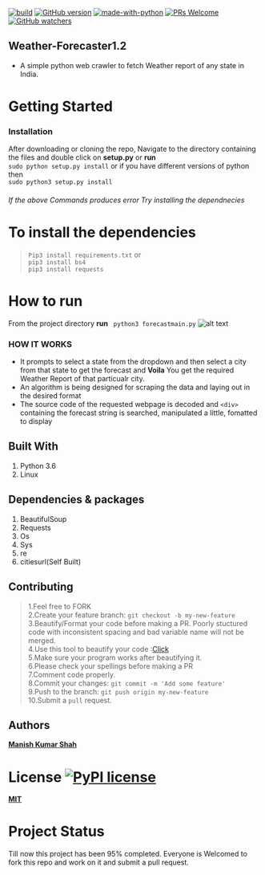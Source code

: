[![build](https://travis-ci.org/ikatyang/emoji-cheat-sheet.svg?branch=master)](https://travis-ci.org/ikatyang/emoji-cheat-sheet)  [![GitHub version](https://badge.fury.io/gh/Naereen%2FStrapDown.js.svg)](https://github.com/Naereen/StrapDown.js) [![made-with-python](https://img.shields.io/badge/Made%20with-Python-1f425f.svg)](https://www.python.org/)  [![PRs Welcome](https://img.shields.io/badge/PRs-welcome-brightgreen.svg?style=flat-square)](http://makeapullrequest.com)  [![GitHub watchers](https://img.shields.io/github/watchers/Naereen/StrapDown.js.svg?style=social&label=Watch&maxAge=2592000)](https://GitHub.com/Naereen/StrapDown.js/watchers/) 
## **Weather-Forecaster1.2**
- A simple python web crawler to fetch Weather report of any state in India.
# Getting Started
### Installation
After downloading or cloning the repo, Navigate to the directory containing the files and double click on **setup.py** or **run** <br>
```sudo python setup.py install```
or if you have different versions of python then <br>
```sudo python3 setup.py install``` 
###### If the above Commands produces error Try installing the dependnecies
# To install the dependencies
> ```Pip3 install requirements.txt``` or<br>
> ```pip3 install bs4```<br/>
> ```pip3 install requests``` 
# How to run
From the project directory **run**
``` python3 forecastmain.py```
![alt text](https://github.com/ManishShah120/Weather-Forecaster1.2/blob/master/Weather%20Forecaster1.2.png)
### HOW IT WORKS
- It prompts to select a state from the dropdown and then select a city from that  state to get the forecast and **Voila** You get the required Weather Report of that particualr city.
- An algorithm is being designed for scraping the data and laying out in the desired format
- The source code of the requested webpage is decoded and `<div>` containing the forecast string is searched, manipulated a little, fomatted to display

## Built With
1. Python 3.6
2. Linux

## Dependencies & packages
1. BeautifulSoup
2. Requests
3. Os
4. Sys
5. re
6. citiesurl(Self Built)

## Contributing

> 1.Feel free to FORK<br>
> 2.Create your feature branch: ```git checkout -b my-new-feature```<br>
> 3.Beautify/Format your code before making a PR. Poorly stuctured code with inconsistent spacing and bad variable name will not be merged.<br>
> 4.Use this tool to beautify your code :[Click](https://codebeautify.org/c-formatter-beautifier)<br>
> 5.Make sure your program works after beautifying it.<br>
> 6.Please check your spellings before making a PR<br>
> 7.Comment code properly.<br>
> 8.Commit your changes: ```git commit -m 'Add some feature'```<br>
> 9.Push to the branch: ```git push origin my-new-feature```<br>
> 10.Submit a ```pull``` request.

## Authors
[**Manish Kumar Shah**](https://github.com/ManishShah120)

# License [![PyPI license](https://img.shields.io/pypi/l/ansicolortags.svg)](https://pypi.python.org/pypi/ansicolortags/)
[**MIT**](https://github.com/ManishShah120/Weather-Forecaster1.2/blob/master/LICENSE)

# Project Status
Till now this project has been 95% completed. Everyone is Welcomed to fork this repo and work on it and submit a pull request.
